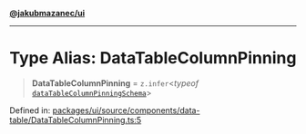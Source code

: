 [**@jakubmazanec/ui**](../README.md)

---

# Type Alias: DataTableColumnPinning

> **DataTableColumnPinning** = `z.infer`\<_typeof_
> [`dataTableColumnPinningSchema`](../variables/dataTableColumnPinningSchema.md)\>

Defined in:
[packages/ui/source/components/data-table/DataTableColumnPinning.ts:5](https://github.com/jakubmazanec/tools/blob/d956cf350ae3e6bad1df754a19dfbabb088c1451/packages/ui/source/components/data-table/DataTableColumnPinning.ts#L5)

